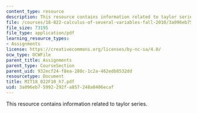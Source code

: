 ```yaml
---
content_type: resource
description: This resource contains information related to taylor series.
file: /courses/18-022-calculus-of-several-variables-fall-2010/3a096eb75992292fa857248a0406ecaf_MIT18_022F10_h7.pdf
file_size: 73195
file_type: application/pdf
learning_resource_types:
- Assignments
license: https://creativecommons.org/licenses/by-nc-sa/4.0/
ocw_type: OCWFile
parent_title: Assignments
parent_type: CourseSection
parent_uid: 932ecf24-f8ea-280c-1c2a-462edb8532dd
resourcetype: Document
title: MIT18_022F10_h7.pdf
uid: 3a096eb7-5992-292f-a857-248a0406ecaf
---
```

This resource contains information related to taylor series.